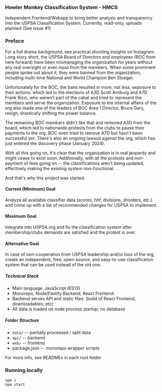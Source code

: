 ### Howler Monkey Classification System - HMCS

Independent Frontend/Webapp to bring better analysis and transparency into the USPSA Classification System.
Currently, read-only, uploads planned (See issue #1)

### Preface

For a full drama background, see practical.shooting.insights on Instagram.
Long story short, the USPSA Board of Directors and employees (BOC from here forward) have been mismanaging the organization for years without any real oversight or even input from the members.
When some prominent people spoke out about it, they were banned from the organization, including multi-time National and World Champion Ben Stoeger.

Unfortunately for the BOC, the bans resulted in more, not less, exposure to their actions, which led to the elections of A3D Scott Arnburg and A7D Frank Rizzi, who weren't part of the cabal and tried to represent the members and serve the organization. 
Exposure to the internal affairs of the org also made one of the leaders of BOC Area 1 Director, Bruce Gary, resign, drastically shifting the power balance.

The remaining BOC members didn't like that and removed A3D from the board, which led to nationwide protests from the clubs to pause their payments to the org. BOC even tried to remove A7D but hasn't been successful yet. There's also an ongoing lawsuit against the org, which has just entered the discovery phase (January 2024).

With all this going on, it's clear that the organization is in real jeopardy and might cease to exist soon. 
Additionally, with all the protests and non-payment of fees going on -- the classifications aren't being updated, effectively making the existing system non-functional.

And that's why this project was started.


#### Current (Minimum) Goal 
Analyze all available classifier data (scores, hhf, divisions, shooters, etc.) and come up with a list of recommended changes for USPSA to implement.

#### Maximum Goal
Integrate into USPSA.org and fix the classification system after membership/clubs demands are satisfied and the protest is over. 

#### Alternative Goal
In case of non-cooperation from USPSA leadership and/or loss of the org, create an independent, free, open-source, and easy-to-use classification system that can be used instead of the old one.

##### Technical Stack

* Main language: JavaScript (ES13)
* Monorepo, Node/Fastify Backend, React Frontend.
* Backend serves API and static files: (build of React Frontend, downloadables, etc)
* All data is loaded on node process startup; no database

##### Folder Structure

- `data/` -- partially processed / split data
- `api/` -- backend
- `web/` -- frontend
- package.json -- monorepo wrapper scripts

For more info, see READMEs in each root folder

### Running locally

```
npm i
npm start
```
